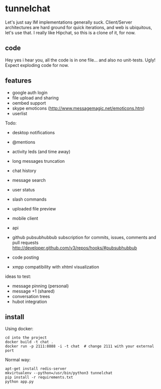 tunnelchat
==========

Let's just say IM implementations generally suck. Client/Server architectures are hard ground for quick iterations, and web is ubiquitous, let's use that. I really like Hipchat, so this is a clone of it, for now.


code
----

Hey yes i hear you, all the code is in one file... and also no unit-tests. Ugly! Expect exploding code for now.


features
--------

* google auth login
* file upload and sharing
* oembed support
* skype emoticons (http://www.messagemagic.net/emoticons.htm)
* userlist

Todo:
* desktop notifications
* @mentions
* activity leds (and time away)
* long messages truncation
* chat history
* message search
* user status
* slash commands
* uploaded file preview
* mobile client
* api
* github pubsubhubbub subscription for commits, issues, comments and pull requests
http://developer.github.com/v3/repos/hooks/#pubsubhubbub


* code posting
* xmpp compatibility with xhtml visualization

ideas to test:
* message pinning (personal)
* message +1 (shared)
* conversation trees
* hubot integration


install
-------

Using docker:

    cd into the project
    docker build -t chat .
    docker run -p 2111:8888 -i -t chat  # change 2111 with your external port


Normal way:

    apt-get install redis-server
    mkvirtualenv --python=/usr/bin/python3 tunnelchat
    pip install -r requirements.txt
    python app.py
